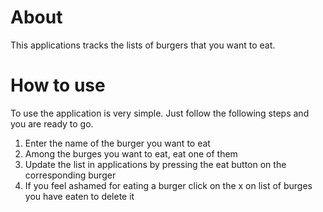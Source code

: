 # About

This applications tracks the lists of  burgers that you want to eat.

# How to use

To use the application is very simple. Just follow the following steps and you are ready to go.

1. Enter the name of the burger you want to eat
2. Among the burges you want to eat, eat one of them
3. Update the list in applications by pressing the eat button on the corresponding burger
4. If you feel ashamed for eating a burger click on the x on list of burges you have eaten to delete it
